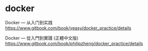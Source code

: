 # docker
Docker — 从入门到实践
https://www.gitbook.com/book/yeasy/docker_practice/details

Docker — 從入門到實踐 (正體中文版)
https://www.gitbook.com/book/philipzheng/docker_practice/details
